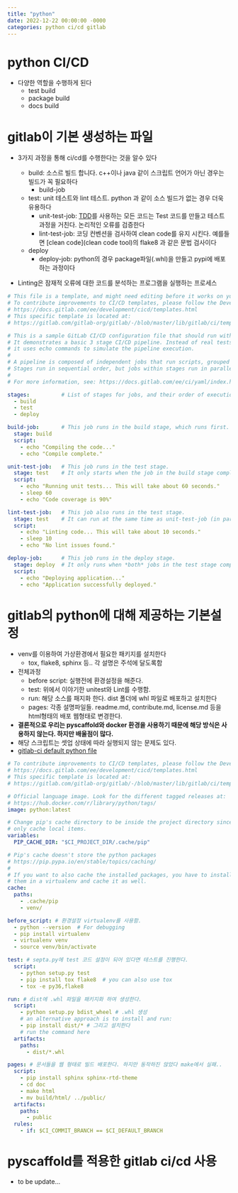 ```yaml
---
title: "python"
date: 2022-12-22 00:00:00 -0000
categories: python ci/cd gitlab
---
```


# python CI/CD
- 다양한 역할을 수행하게 된다
  - test build
  - package build
  - docs build

# gitlab이 기본 생성하는 파일
- 3가지 과정을 통해 ci/cd를 수행한다는 것을 알수 있다
  - build: 소스르 빌드 합니다. c++이나 java 같이 스크립트 언어가 아닌 경우는 빌드가 꼭 필요하다
    - build-job
  - test: unit 테스트와 lint 테스트. python 과 같이 소스 빌드가 없는 경우 더욱 유용하다
    - unit-test-job: [TDD](https://en.wikipedia.org/wiki/Test-driven_development)를 사용하는 모든 코드는 Test 코드를 만들고 테스트 과정을 거친다. 논리적인 오류를 검증한다
    - lint-test-job: 코딩 컨벤션을 검사하여 clean code를 유지 시킨다. 예를들면 [clean code](clean code tool)의 flake8 과 같은 문법 검사이다
  - deploy
    - deploy-job: python의 경우 package파일(.whl)을 만들고 pypi에 배포하는 과정이다

- Linting은 잠재적 오류에 대한 코드를 분석하는 프로그램을 실행하는 프로세스


```yaml
# This file is a template, and might need editing before it works on your project.
# To contribute improvements to CI/CD templates, please follow the Development guide at:
# https://docs.gitlab.com/ee/development/cicd/templates.html
# This specific template is located at:
# https://gitlab.com/gitlab-org/gitlab/-/blob/master/lib/gitlab/ci/templates/Getting-Started.gitlab-ci.yml

# This is a sample GitLab CI/CD configuration file that should run without any modifications.
# It demonstrates a basic 3 stage CI/CD pipeline. Instead of real tests or scripts,
# it uses echo commands to simulate the pipeline execution.
#
# A pipeline is composed of independent jobs that run scripts, grouped into stages.
# Stages run in sequential order, but jobs within stages run in parallel.
#
# For more information, see: https://docs.gitlab.com/ee/ci/yaml/index.html#stages

stages:          # List of stages for jobs, and their order of execution
  - build
  - test
  - deploy

build-job:       # This job runs in the build stage, which runs first.
  stage: build
  script:
    - echo "Compiling the code..."
    - echo "Compile complete."

unit-test-job:   # This job runs in the test stage.
  stage: test    # It only starts when the job in the build stage completes successfully.
  script:
    - echo "Running unit tests... This will take about 60 seconds."
    - sleep 60
    - echo "Code coverage is 90%"

lint-test-job:   # This job also runs in the test stage.
  stage: test    # It can run at the same time as unit-test-job (in parallel).
  script:
    - echo "Linting code... This will take about 10 seconds."
    - sleep 10
    - echo "No lint issues found."

deploy-job:      # This job runs in the deploy stage.
  stage: deploy  # It only runs when *both* jobs in the test stage complete successfully.
  script:
    - echo "Deploying application..."
    - echo "Application successfully deployed."
```


# gitlab의 python에 대해 제공하는 기본설정
- venv를 이용하여 가상환경에서 필요한 패키지를 설치한다
  - tox, flake8, sphinx 등.. 각 설명은 주석에 달도록함
- 전체과정
  - before script: 실행전에 환경설정을 해준다.
  - test: 위에서 이야기한 unitest와 Lint를 수행함.
  - run: 해당 소스를 패지화 한다. dist 폴더에 whl 파일로 배포하고 설치한다
  - pages: 각종 설명파일들. readme.md, contribute.md, license.md 등을 html형태의 배포 웹형태로 변경한다.
- **결론적으로 우리는 pyscaffold와 docker 환경을 사용하기 때문에 해당 방식은 사용하지 않는다. 하지만 배울점이 많다.**
- 해당 스크립트는 셋업 상태에 따라 실행되지 않는 문제도 있다.
- [gitlab-ci default python file](https://gitlab.com/gitlab-org/gitlab/-/blob/master/lib/gitlab/ci/templates/Python.gitlab-ci.yml)


```yaml
# To contribute improvements to CI/CD templates, please follow the Development guide at:
# https://docs.gitlab.com/ee/development/cicd/templates.html
# This specific template is located at:
# https://gitlab.com/gitlab-org/gitlab/-/blob/master/lib/gitlab/ci/templates/Python.gitlab-ci.yml

# Official language image. Look for the different tagged releases at:
# https://hub.docker.com/r/library/python/tags/
image: python:latest

# Change pip's cache directory to be inside the project directory since we can
# only cache local items.
variables:
  PIP_CACHE_DIR: "$CI_PROJECT_DIR/.cache/pip"

# Pip's cache doesn't store the python packages
# https://pip.pypa.io/en/stable/topics/caching/
#
# If you want to also cache the installed packages, you have to install
# them in a virtualenv and cache it as well.
cache:
  paths:
    - .cache/pip
    - venv/

before_script: # 환경설정 virtualenv를 사용함.
  - python --version  # For debugging
  - pip install virtualenv
  - virtualenv venv
  - source venv/bin/activate

test: # septa.py에 test 코드 설정이 되어 있다면 테스트를 진행한다.
  script:
    - python setup.py test
    - pip install tox flake8  # you can also use tox
    - tox -e py36,flake8

run: # dist에 .whl 파일을 패키지화 하여 생성한다.
  script:
    - python setup.py bdist_wheel # .whl 생성
    # an alternative approach is to install and run:
    - pip install dist/* # 그리고 설치한다
    # run the command here
  artifacts:
    paths:
      - dist/*.whl

pages: # 문서들을 웹 형태로 빌드 배포한다. 하지만 동작하진 않았다 make에서 실패..
  script:
    - pip install sphinx sphinx-rtd-theme
    - cd doc
    - make html
    - mv build/html/ ../public/
  artifacts:
    paths:
      - public
  rules:
    - if: $CI_COMMIT_BRANCH == $CI_DEFAULT_BRANCH
```


# pyscaffold를 적용한 gitlab ci/cd 사용
- to be update...
